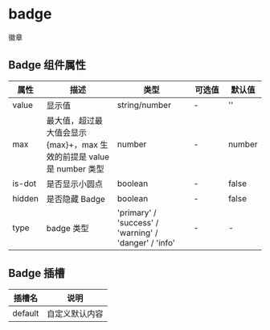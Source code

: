 # badge

徽章

## Badge 组件属性

| 属性   | 描述                                                                   | 类型                                                  | 可选值                          | 默认值 |
| ------ | ---------------------------------------------------------------------- | ----------------------------------------------------- | ------------------------------- | ------ |
| value  | 显示值                                                                 | string/number                                         | <div style="width:40pt">-</div> | ''     |
| max    | 最大值，超过最大值会显示 {max}+，max 生效的前提是 value 是 number 类型 | number                                                | -                               | number |
| is-dot | 是否显示小圆点                                                         | boolean                                               | -                               | false  |
| hidden | 是否隐藏 Badge                                                         | boolean                                               | -                               | false  |
| type   | badge 类型                                                             | 'primary' / 'success' / 'warning' / 'danger' / 'info' | -                               | -      |

## Badge 插槽

| 插槽名  | 说明           |
| ------- | -------------- |
| default | 自定义默认内容 |

